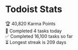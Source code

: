 
# Todoist Stats

<!-- TODO-IST:START -->
🏆  40,820 Karma Points           
🌸  Completed 4 tasks today           
✅  Completed 16,100 tasks so far           
⏳  Longest streak is 209 days
<!-- TODO-IST:END -->
